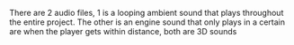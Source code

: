 There are 2 audio files, 1 is a looping ambient sound that plays throughout the entire project. The other is an engine sound that only plays in a certain are when the player gets within distance, both are 3D sounds
